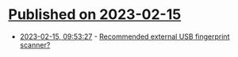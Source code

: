 # [Published on 2023-02-15](index.md)

* [2023-02-15, 09:53:27](https://lobste.rs/s/fw54dt/recommended_external_usb_fingerprint) - [Recommended external USB fingerprint scanner?](https://lobste.rs/s/fw54dt/recommended_external_usb_fingerprint)
